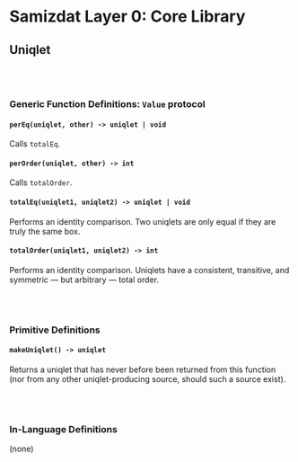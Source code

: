 Samizdat Layer 0: Core Library
==============================

Uniqlet
-------

<br><br>
### Generic Function Definitions: `Value` protocol

#### `perEq(uniqlet, other) -> uniqlet | void`

Calls `totalEq`.

#### `perOrder(uniqlet, other) -> int`

Calls `totalOrder`.

#### `totalEq(uniqlet1, uniqlet2) -> uniqlet | void`

Performs an identity comparison. Two uniqlets are only equal if they are
truly the same box.

#### `totalOrder(uniqlet1, uniqlet2) -> int`

Performs an identity comparison. Uniqlets have a consistent, transitive, and
symmetric &mdash; but arbitrary &mdash; total order.


<br><br>
### Primitive Definitions

#### `makeUniqlet() -> uniqlet`

Returns a uniqlet that has never before been returned from this
function (nor from any other uniqlet-producing source, should such a
source exist).


<br><br>
### In-Language Definitions

(none)
